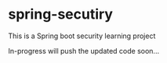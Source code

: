 # spring-secutiry
This is a Spring boot security learning project 

In-progress will push the updated code soon...
